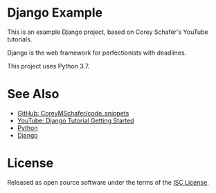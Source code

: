 # Django Example
This is an example Django project, based on Corey Schafer's YouTube tutorials.

Django is the web framework for perfectionists with deadlines.

This project uses Python 3.7.

# See Also
- [GitHub: CoreyMSchafer/code_snippets](https://github.com/CoreyMSchafer/code_snippets)
- [YouTube: Django Tutorial Getting Started](https://www.youtube.com/watch?v=UmljXZIypDc)
- [Python](https://www.python.org/)
- [Django](https://www.djangoproject.com/)

# License
Released as open source software under the terms of the [ISC License](https://en.wikipedia.org/wiki/ISC_license).
